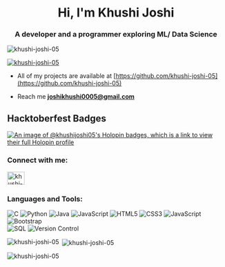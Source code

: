 <h1 align="center">Hi, I'm Khushi Joshi</h1>
<h3 align="center">A developer and a programmer exploring ML/ Data Science</h3>
<!-- <img align="right" alt="coding" width=400 src=" -->

<p align="left"> <img src="https://komarev.com/ghpvc/?username=khushi-joshi-05&label=Profile%20views&color=0e75b6&style=flat" alt="khushi-joshi-05" /> </p>

<p align="left"> <a href="https://github.com/ryo-ma/github-profile-trophy"><img src="https://github-profile-trophy.vercel.app/?username=khushi-joshi-05" alt="khushi-joshi-05" /></a> </p>


-  All of my projects are available at [https://github.com/khushi-joshi-05](https://github.com/khushi-joshi-05)

-  Reach me **joshikhushi0005@gmail.com**

<h2>Hacktoberfest Badges </h2>

  [![An image of @khushijoshi05's Holopin badges, which is a link to view their full Holopin profile](https://holopin.me/khushijoshi05)](https://holopin.io/@khushijoshi05)
  
<h3 align="left">Connect with me:</h3>
<p align="left">
<a href="https://linkedin.com/in/khushi-joshi-95a587256" target="blank"><img align="center" src="https://raw.githubusercontent.com/rahuldkjain/github-profile-readme-generator/master/src/images/icons/Social/linked-in-alt.svg" alt="khushi-joshi-95a587256" height="30" width="40" /></a>
<!-- <a href="https://www.leetcode.com/khushi05" target="blank"><img align="center" src="https://raw.githubusercontent.com/rahuldkjain/github-profile-readme-generator/master/src/images/icons/Social/leet-code.svg" alt="khushi05" height="30" width="40" /></a>
</p> -->


<h3 align="left">Languages and Tools:</h3>
<!-- <p align="left"> <a href="https://getbootstrap.com" target="_blank" rel="noreferrer"> <img src="https://raw.githubusercontent.com/devicons/devicon/master/icons/bootstrap/bootstrap-plain-wordmark.svg" alt="bootstrap" width="40" height="40"/> </a> <a href="https://www.cprogramming.com/" target="_blank" rel="noreferrer"> <img src="https://raw.githubusercontent.com/devicons/devicon/master/icons/c/c-original.svg" alt="c" width="40" height="40"/> </a> <a href="https://www.w3schools.com/css/" target="_blank" rel="noreferrer"> <img src="https://raw.githubusercontent.com/devicons/devicon/master/icons/css3/css3-original-wordmark.svg" alt="css3" width="40" height="40"/> </a> <a href="https://git-scm.com/" target="_blank" rel="noreferrer"> <img src="https://www.vectorlogo.zone/logos/git-scm/git-scm-icon.svg" alt="git" width="40" height="40"/> </a> <a href="https://www.w3.org/html/" target="_blank" rel="noreferrer"> <img src="https://raw.githubusercontent.com/devicons/devicon/master/icons/html5/html5-original-wordmark.svg" alt="html5" width="40" height="40"/> </a> <a href="https://www.java.com" target="_blank" rel="noreferrer"> <img src="https://raw.githubusercontent.com/devicons/devicon/master/icons/java/java-original.svg" alt="java" width="40" height="40"/> </a> <a href="https://www.linux.org/" target="_blank" rel="noreferrer"> <img src="https://raw.githubusercontent.com/devicons/devicon/master/icons/linux/linux-original.svg" alt="linux" width="40" height="40"/> </a> <a href="https://www.mysql.com/" target="_blank" rel="noreferrer"> <img src="https://raw.githubusercontent.com/devicons/devicon/master/icons/mysql/mysql-original-wordmark.svg" alt="mysql" width="40" height="40"/> </a> <a href="https://nodejs.org" target="_blank" rel="noreferrer"> <img src="https://raw.githubusercontent.com/devicons/devicon/master/icons/nodejs/nodejs-original-wordmark.svg" alt="nodejs" width="40" height="40"/> </a> <a href="https://pandas.pydata.org/" target="_blank" rel="noreferrer"> <img src="https://raw.githubusercontent.com/devicons/devicon/2ae2a900d2f041da66e950e4d48052658d850630/icons/pandas/pandas-original.svg" alt="pandas" width="40" height="40"/> </a> <a href="https://www.python.org" target="_blank" rel="noreferrer"> <img src="https://raw.githubusercontent.com/devicons/devicon/master/icons/python/python-original.svg" alt="python" width="40" height="40"/> </a> </p> -->

![C](https://img.shields.io/badge/C-%2300599C.svg?style=for-the-badge&logo=c&logoColor=white)
![Python](https://img.shields.io/badge/Python-%233776AB.svg?style=for-the-badge&logo=python&logoColor=white)
![Java](https://img.shields.io/badge/Java-%23ED8B00.svg?style=for-the-badge&logo=java&logoColor=white)
![JavaScript](https://img.shields.io/badge/JavaScript-%23F7DF1E.svg?style=for-the-badge&logo=javascript&logoColor=black)
![HTML5](https://img.shields.io/badge/HTML5-%23E34F26.svg?style=for-the-badge&logo=html5&logoColor=white) 
![CSS3](https://img.shields.io/badge/CSS3-%231572B6.svg?style=for-the-badge&logo=css3&logoColor=white) 
![JavaScript](https://img.shields.io/badge/JavaScript-%23F7DF1E.svg?style=for-the-badge&logo=javascript&logoColor=black) 
![Bootstrap](https://img.shields.io/badge/Bootstrap-%23563D7C.svg?style=for-the-badge&logo=bootstrap&logoColor=white)  
![SQL](https://img.shields.io/badge/SQL-%234479A1.svg?style=for-the-badge&logo=MySQL&logoColor=white)
![Version Control](https://img.shields.io/badge/Git-%23F05032.svg?style=for-the-badge&logo=git&logoColor=white)


<p><img align="left" src="https://github-readme-stats.vercel.app/api/top-langs?username=khushi-joshi-05&show_icons=true&locale=en&layout=compact" alt="khushi-joshi-05" /></p>

<p>&nbsp;<img align="center" src="https://github-readme-stats.vercel.app/api?username=khushi-joshi-05&show_icons=true&locale=en" alt="khushi-joshi-05" /></p>

<p><img align="center" src="https://github-readme-streak-stats.herokuapp.com/?user=khushi-joshi-05&" alt="khushi-joshi-05" /></p>
